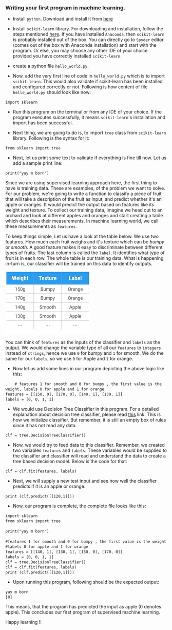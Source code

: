 
### Writing your first program in machine learning.


*  Install `python`. Download and install it from [here](https://www.python.org/downloads/)
* Install `scikit-learn` library. For downloading and installation, follow the steps mentioned [here](http://scikit-learn.org/stable/install.html). 
If you have installed `Anaconda`, then `scikit-learn` is probably installed out of the box. You can directly go to `Spyder` editor (comes out of the box with Anaconda installation) and start with the program. 
Or else, you may choose any other IDE of your choice provided you have correctly installed `scikit-learn`.

* create a python file `hello_world.py`.

* Now, add the very first line of code in `hello_world.py` which is to import `scikit-learn`. 
This would also validate if scikit-learn has been installed and configured correctly or not. 
Following is how content of file `hello_world.py` should look like now:
````
import sklearn
````

* Run this program on the terminal or from any IDE of your choice. If the program executes successfully, it means `scikit-learn`'s installation and import has been successful.

* Next thing, we are going to do is, to import `tree` class from `scikit-learn` library. Following is the syntax for it:
````
from sklearn import tree
````

* Next, let us print some text to validate if everything is fine till now. Let us add a sample print line:
````
print("yay m born")
````

Since we are using supervised learning approach here, the first thing to have is training data. These are examples, of the problem we want to solve. 
For our problem, we're going to write a function to classify a piece of fruit that will take a description of the fruit as input, and predict whether it's an apple or oranges. It would predict the output based on features like its weight and texture.
To collect our training data, imagine we head out to an orchard and look at different apples and oranges and start creating a table which describes their measurements. In machine learning world, we call these measurements as `features`.

To keep things simple, Let us have a look at the table below. We use two features. How much each fruit weighs and it's texture which can be _bumpy_ or _smooth_. 
A good feature makes it easy to discriminate between different types of fruits. The last column is called the `label`. It identifies what type of fruit is in each row. The whole table is our training data. 
What is happening in-turn is, our classifier will be trained on this data to identify outputs.
  
  
   ![data](ml_hello_world.png)


   You can think of `features` as the inputs of the classifier and `labels` as the output. We would change the variable type of all our `features` to `integers` instead of `strings`, 
   hence we use `0` for bumpy and `1` for smooth. We do the same for our `labels`, so we use `0` for Apple and `1` for orange.


* Now let us add some lines in our program depicting the above logic like this:

````
    # features 1 for smooth and 0 for bumpy , the first value is the weight, labels 0 for apple and 1 for orange
features = [[150, 0], [170, 0], [140, 1], [130, 1]]
labels = [0, 0, 1, 1]
````

* We would use Decision Tree Classifier in this program. For a detailed explanation about decision tree classifier, please read [this](http://scikit-learn.org/stable/modules/generated/sklearn.tree.DecisionTreeClassifier.html) link. 
This is how we initialize classifier. But remember, it is still an empty box of rules since it has not read any data.

````
clf = tree.DecisionTreeClassifier()
````

* Now, we would try to feed data to this classifier. Remember, we created two variables `features` and `labels`. 
These variables would be supplied to the classifier and classifier will read and understand the data to create a tree based decision model. 
Below is the code for that:

````
clf = clf.fit(features, labels)
````

* Next, we will supply a new test input and see how well the classifier predicts if it is an apple or orange:

````
print (clf.predict([[120,1]]))
````

* Now, our program is complete, the complete file looks like this:

````
import sklearn
from sklearn import tree

print("yay m born")

#features 1 for smooth and 0 for bumpy , the first value is the weight
#labels 0 for apple and 1 for orange
features = [[140, 1], [130, 1], [150, 0], [170, 0]]
labels = [0, 0, 1, 1]
clf = tree.DecisionTreeClassifier()
clf = clf.fit(features, labels)
print (clf.predict([[120,1]]))
````

* Upon running this program, following should be the expected output:

````
yay m born
[0]
````

This means, that the program has predicted the input as apple (0 denotes apple). This concludes our first program of supervised machine learning.

Happy learning !!
